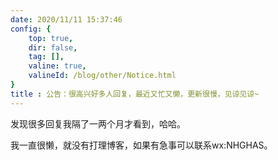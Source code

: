 ```yaml
---
date: 2020/11/11 15:37:46 
config: {
    top: true,
    dir: false,
    tag: [],
    valine: true,
    valineId: /blog/other/Notice.html
}
title : 公告：很高兴好多人回复，最近又忙又懒，更新很慢，见谅见谅~
---
```


发现很多回复我隔了一两个月才看到，哈哈。

我一直很懒，就没有打理博客，如果有急事可以联系wx:NHGHAS。
